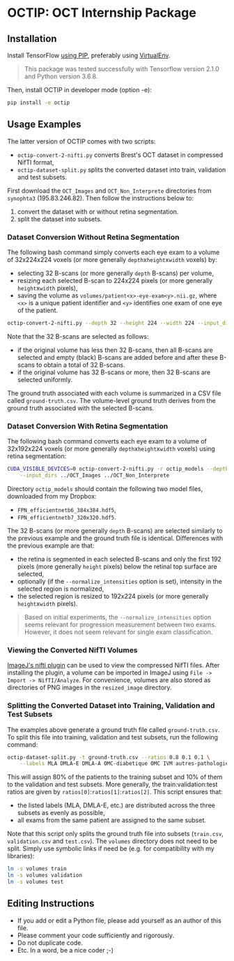 # OCTIP: OCT Internship Package

## Installation

Install TensorFlow [using PIP](https://www.tensorflow.org/install/pip?lang=python3), preferably
using [VirtualEnv](https://www.tensorflow.org/install/pip?lang=python3#2-create-a-virtual-environment-recommended).

> This package was tested successfully with Tensorflow version 2.1.0 and Python version 3.6.8. 

Then, install OCTIP in developer mode (option -e):
```bash
pip install -e octip
```

## Usage Examples

The latter version of OCTIP comes with two scripts:
* `octip-convert-2-nifti.py` converts Brest's OCT dataset in compressed NifTI format,
* `octip-dataset-split.py` splits the converted dataset into train, validation and test subsets.

First download the `OCT_Images` and `OCT_Non_Interprete` directories from `synophta3`
(195.83.246.82). Then follow the instructions below to:
1. convert the dataset with or without retina segmentation.
2. split the dataset into subsets.

### Dataset Conversion Without Retina Segmentation

The following bash command simply converts each eye exam to a volume of 32x224x224 voxels (or more
generally `depth`x`height`x`width` voxels) by:
* selecting 32 B-scans (or more generally `depth` B-scans) per volume,
* resizing each selected B-scan to 224x224 pixels (or more generally `height`x`width` pixels),
* saving the volume as `volumes/patient<x>-eye-exam<y>.nii.gz`, where `<x>` is a unique patient
identifier and `<y>` identifies one exam of one eye of the patient.

```bash
octip-convert-2-nifti.py --depth 32 --height 224 --width 224 --input_dirs ../OCT_Images ../OCT_Non_Interprete
```

Note that the 32 B-scans are selected as follows:
* if the original volume has less then 32 B-scans, then all B-scans are selected and empty (black)
B-scans are added before and after these B-scans to obtain a total of 32 B-scans.
* if the original volume has 32 B-scans or more, then 32 B-scans are selected uniformly.

The ground truth associated with each volume is summarized in a CSV file called `ground-truth.csv`.
The volume-level ground truth derives from the ground truth associated with the selected B-scans.

### Dataset Conversion With Retina Segmentation

The following bash command converts each eye exam to a volume of 32x192x224 voxels (or more generally
`depth`x`height`x`width` voxels) using retina segmentation:

```bash
CUDA_VISIBLE_DEVICES=0 octip-convert-2-nifti.py -r octip_models --depth 32 --height 192 --width 224 \
    --input_dirs ../OCT_Images ../OCT_Non_Interprete
```

Directory `octip_models` should contain the following two model files, downloaded from my Dropbox:
* `FPN_efficientnetb6_384x384.hdf5`,
* `FPN_efficientnetb7_320x320.hdf5`.

The 32 B-scans (or more generally `depth` B-scans) are selected similarly to the previous example
and the ground truth file is identical. Differences with the previous example are that:
* the retina is segmented in each selected B-scans and only the first 192 pixels
(more generally `height` pixels) below the retinal top surface are selected,
* optionally (if the `--normalize_intensities` option is set), intensity in the selected region is
normalized,
* the selected region is resized to 192x224 pixels (or more generally `height`x`width` pixels).

> Based on initial experiments, the `--normalize_intensities` option seems relevant for progression
> measurement between two exams. However, it does not seem relevant for single exam classification. 

### Viewing the Converted NifTI Volumes

[ImageJ's nifti plugin](https://imagej.nih.gov/ij/plugins/nifti.html) can be used to view the
compressed NifTI files. After installing the plugin, a volume can be imported in ImageJ using
`File -> Import -> NifTI/Analyze`. For convenience, volumes are also stored as directories of PNG
images in the `resized_image` directory.

### Splitting the Converted Dataset into Training, Validation and Test Subsets

The examples above generate a ground truth file called `ground-truth.csv`. To split this file
into training, validation and test subsets, run the following command:

```bash
octip-dataset-split.py -t ground-truth.csv --ratios 0.8 0.1 0.1 \
    --labels MLA DMLA-E DMLA-A OMC-diabetique OMC IVM autres-pathologies
```

This will assign 80% of the patients to the training subset and 10% of them to the validation and
test subsets. More generally, the train:validation:test ratios are given by
`ratios[0]`:`ratios[1]`:`ratios[2]`. This script ensures that:
* the listed labels (MLA, DMLA-E, etc.) are distributed across the three subsets as evenly as possible,
* all exams from the same patient are assigned to the same subset.

Note that this script only splits the ground truth file into subsets (`train.csv`, `validation.csv`
and `test.csv`). The `volumes` directory does not need to be split. Simply use symbolic links if
need be (e.g. for compatibility with my libraries):

```bash
ln -s volumes train
ln -s volumes validation
ln -s volumes test
``` 

## Editing Instructions

* If you add or edit a Python file, please add yourself as an author of this file.
* Please comment your code sufficiently and rigorously.
* Do not duplicate code.
* Etc. In a word, be a nice coder ;-)
